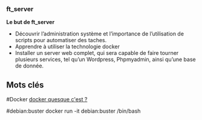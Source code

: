 ### ft_server

**Le but de ft_server**
- Découvrir l’administration système et l’importance de l’utilisation de scripts pour automatiser des taches.
- Apprendre à utiliser la technologie docker
- Installer un server web complet, qui sera capable de faire tourner plusieurs services, tel qu’un Wordpress, Phpmyadmin, ainsi qu’une base de donnée.

## Mots clés

#Docker
[docker quesque c'est ?](https://www.redhat.com/fr/topics/containers/what-is-docker)

#debian:buster
docker run -it debian:buster /bin/bash

